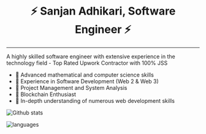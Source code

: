 <h1 align="center">⚡️ Sanjan Adhikari, Software Engineer ⚡️</h1>

---

A highly skilled software engineer with extensive experience in the technology field - Top Rated Upwork Contractor with 100% JSS

- 💪 Advanced mathematical and computer science skills
- 💪 Experience in Software Development (Web 2 & Web 3)
- 💪 Project Management and System Analysis
- 💪 Blockchain Enthusiast
- 💪 In-depth understanding of numerous web development skills


![Github stats](https://github-readme-stats.vercel.app/api?username=sanjanadhikari1)

![languages](https://github-readme-stats-one-bice.vercel.app/api/top-langs/?username=sanjanadhikari1&langs_count=10&layout=compact)

